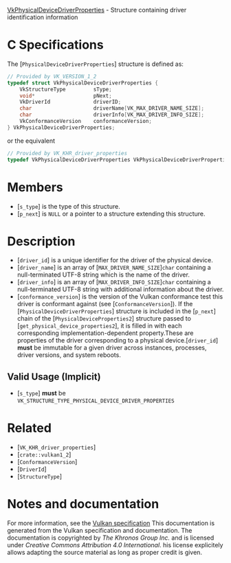 [VkPhysicalDeviceDriverProperties](https://www.khronos.org/registry/vulkan/specs/1.3-extensions/man/html/VkPhysicalDeviceDriverProperties.html) - Structure containing driver identification information

# C Specifications
The [`PhysicalDeviceDriverProperties`] structure is defined as:
```c
// Provided by VK_VERSION_1_2
typedef struct VkPhysicalDeviceDriverProperties {
    VkStructureType         sType;
    void*                   pNext;
    VkDriverId              driverID;
    char                    driverName[VK_MAX_DRIVER_NAME_SIZE];
    char                    driverInfo[VK_MAX_DRIVER_INFO_SIZE];
    VkConformanceVersion    conformanceVersion;
} VkPhysicalDeviceDriverProperties;
```
or the equivalent
```c
// Provided by VK_KHR_driver_properties
typedef VkPhysicalDeviceDriverProperties VkPhysicalDeviceDriverPropertiesKHR;
```

# Members
- [`s_type`] is the type of this structure.
- [`p_next`] is `NULL` or a pointer to a structure extending this structure.

# Description
- [`driver_id`] is a unique identifier for the driver of the physical device.
- [`driver_name`] is an array of [`MAX_DRIVER_NAME_SIZE`]`char` containing a null-terminated UTF-8 string which is the name of the driver.
- [`driver_info`] is an array of [`MAX_DRIVER_INFO_SIZE`]`char` containing a null-terminated UTF-8 string with additional information about the driver.
- [`conformance_version`] is the version of the Vulkan conformance test this driver is conformant against (see [`ConformanceVersion`]).
If the [`PhysicalDeviceDriverProperties`] structure is included in the [`p_next`] chain of the
[`PhysicalDeviceProperties2`] structure passed to
[`get_physical_device_properties2`], it is filled in with each
corresponding implementation-dependent property.These are properties of the driver corresponding to a physical device.[`driver_id`] **must**  be immutable for a given driver across instances,
processes, driver versions, and system reboots.
## Valid Usage (Implicit)
-  [`s_type`] **must**  be `VK_STRUCTURE_TYPE_PHYSICAL_DEVICE_DRIVER_PROPERTIES`

# Related
- [`VK_KHR_driver_properties`]
- [`crate::vulkan1_2`]
- [`ConformanceVersion`]
- [`DriverId`]
- [`StructureType`]

# Notes and documentation
For more information, see the [Vulkan specification](https://www.khronos.org/registry/vulkan/specs/1.3-extensions/html/vkspec.html)
This documentation is generated from the Vulkan specification and documentation.
The documentation is copyrighted by *The Khronos Group Inc.* and is licensed under *Creative Commons Attribution 4.0 International*.
his license explicitely allows adapting the source material as long as proper credit is given.
        